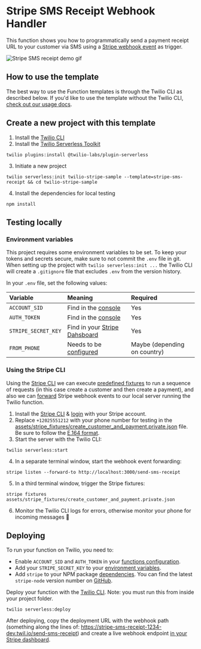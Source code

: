 # Stripe SMS Receipt Webhook Handler

This function shows you how to programmatically send a payment receipt URL to your customer via SMS using a [Stripe webhook event](https://stripe.com/docs/webhooks) as trigger.

![Stripe SMS receipt demo gif](https://github.com/thorsten-stripe/demo-gifs/blob/master/twilio-stripe-sms-receipt.gif?raw=true)

## How to use the template

The best way to use the Function templates is through the Twilio CLI as described below. If you'd like to use the template without the Twilio CLI, [check out our usage docs](../docs/USING_FUNCTIONS.md).

## Create a new project with this template

1. Install the [Twilio CLI](https://www.twilio.com/docs/twilio-cli/quickstart#install-twilio-cli)
2. Install the [Twilio Serverless Toolkit](https://www.twilio.com/docs/labs/serverless-toolkit/getting-started)

```shell
twilio plugins:install @twilio-labs/plugin-serverless
```

3. Initiate a new project

```
twilio serverless:init twilio-stripe-sample --template=stripe-sms-receipt && cd twilio-stripe-sample
```

4. Install the dependencies for local testing

```shell
npm install
```

## Testing locally

### Environment variables

This project requires some environment variables to be set. To keep your tokens and secrets secure, make sure to not commit the `.env` file in git. When setting up the project with `twilio serverless:init ...` the Twilio CLI will create a `.gitignore` file that excludes `.env` from the version history.

In your `.env` file, set the following values:

| Variable            | Meaning                                                                                | Required                     |
| :------------------ | :------------------------------------------------------------------------------------- | :--------------------------- |
| `ACCOUNT_SID`       | Find in the [console](https://www.twilio.com/console)                                  | Yes                          |
| `AUTH_TOKEN`        | Find in the [console](https://www.twilio.com/console)                                  | Yes                          |
| `STRIPE_SECRET_KEY` | Find in your [Stripe Dahsboard](https://dashboard.stripe.com/test/apikeys)             | Yes                          |
| `FROM_PHONE`        | Needs to be [configured](https://www.twilio.com/console/phone-numbers/getting-started) | Maybe (depending on country) |

### Using the Stripe CLI

Using the [Stripe CLI](https://github.com/stripe/stripe-cli#stripe-cli) we can execute [predefined fixtures](assets/stripe_fixtures/create_customer_and_payment.private.json) to run a sequence of requests (in this case create a customer and then create a payment), and also we can [forward](https://github.com/stripe/stripe-cli/wiki/listen-command) Stripe webhook events to our local server running the Twilio function.

1. Install the [Stripe CLI](https://github.com/stripe/stripe-cli#installation) & [login](https://github.com/stripe/stripe-cli/wiki/login-command) with your Stripe account.
2. Replace `+12025551212` with your phone number for testing in the [assets/stripe_fixtures/create_customer_and_payment.private.json](assets/stripe_fixtures/create_customer_and_payment.private.json) file. Be sure to follow the [E.164 format](https://www.twilio.com/docs/glossary/what-e164).
3. Start the server with the Twilio CLI:

```shell
twilio serverless:start
```

4. In a separate terminal window, start the webhook event forwarding:

```shell
stripe listen --forward-to http://localhost:3000/send-sms-receipt
```

5. In a third terminal window, trigger the Stripe fixtures:

```shell
stripe fixtures assets/stripe_fixtures/create_customer_and_payment.private.json
```

6. Monitor the Twilio CLI logs for errors, otherwise monitor your phone for incoming messages 🎉

## Deploying

To run your function on Twilio, you need to:

- Enable `ACCOUNT_SID` and `AUTH_TOKEN` in your [functions configuration](https://www.twilio.com/console/functions/configure).
- Add your `STRIPE_SECRET_KEY` to your [environment variables](https://www.twilio.com/console/functions/configure).
- Add `stripe` to your NPM package [dependencies](https://www.twilio.com/console/functions/configure). You can find the latest `stripe-node` version number on [GitHub](https://github.com/stripe/stripe-node/blob/master/VERSION).

Deploy your function with the [Twilio CLI](https://www.twilio.com/docs/twilio-cli/quickstart). Note: you must run this from inside your project folder.

```
twilio serverless:deploy
```

After deploying, copy the deployment URL with the webhook path (something along the lines of: https://stripe-sms-receipt-1234-dev.twil.io/send-sms-receipt) and create a live webhook endpoint [in your Stripe dashboard](https://stripe.com/docs/webhooks/setup#configure-webhook-settings).
